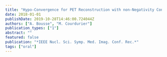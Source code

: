 ```yaml
---
title: "Hypo-Convergence for PET Reconstruction with non-Negativity Constraints in Projection Space (abstract only)"
date: 2018-01-01
publishDate: 2019-10-28T14:46:00.724044Z
authors: ["A. Bousse", "M. Courdurier"]
publication_types: ["1"]
abstract: ""
featured: false
publication: "*IEEE Nucl. Sci. Symp. Med. Imag. Conf. Rec.*"
tags: ["oral"]
---
```


